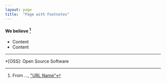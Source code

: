 ```yaml
---
layout: page
title:  "Page with Footnotes"
---
```

 
#### We believe [^1]

- Content
- Content

----

[^1]: From ..., ["URL Name"](http://www.url.com)



*[OSS]: Open Source Software
 


